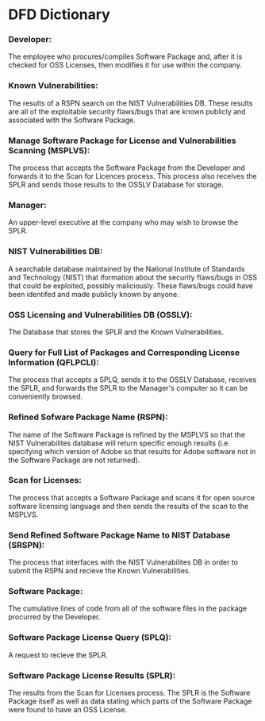 # DFD Dictionary

### Developer: 
The employee who procures/compiles Software Package and, after it is checked for OSS Licenses, then modifies it for use within the company.

### Known Vulnerabilities:
The results of a RSPN search on the NIST Vulnerabilities DB. These results are all of the exploitable security flaws/bugs that are known publicly and associated with the Software Package.

### Manage Software Package for License and Vulnerabilities Scanning (MSPLVS): 
The process that accepts the Software Package from the Developer and forwards it to the Scan for Licences process. This process also receives the SPLR and sends those results to the OSSLV Database for storage.

### Manager: 
An upper-level executive at the company who may wish to browse the SPLR.

### NIST Vulnerabilities DB:
A searchable database maintained by the National Institute of Standards and Technology (NIST) that iformation about the security flaws/bugs in OSS that could be exploited, possibly maliciously. These flaws/bugs could have been identifed and made publicly known by anyone.

### OSS Licensing and Vulnerabilities DB (OSSLV): 
The Database that stores the SPLR and the Known Vulnerabilities.

### Query for Full List of Packages and Corresponding License Information (QFLPCLI): 
The process that accepts a SPLQ, sends it to the OSSLV Database, receives the SPLR, and forwards the SPLR to the Manager's computer so it can be conveniently browsed.

### Refined Sofware Package Name (RSPN):
The name of the Software Package is refined by the MSPLVS so that the NIST Vulnerabilites database will return specific enough results (i.e. specifying which version of Adobe so that results for Adobe software not in the Software Package are not returned).

### Scan for Licenses: 
The process that accepts a Software Package and scans it for open source software licensing language and then sends the results of the scan to the MSPLVS.

### Send Refined Software Package Name to NIST Database (SRSPN):
The process that interfaces with the NIST Vulnerabilites DB in order to submit the RSPN and recieve the Known Vulnerabilities.

### Software Package: 
The cumulative lines of code from all of the software files in the package procurred by the Developer.

### Software Package License Query (SPLQ): 
A request to recieve the SPLR.

### Software Package License Results (SPLR): 
The results from the Scan for Licenses process. The SPLR is the Software Package itself as well as data stating which parts of the Software Package were found to have an OSS License.

